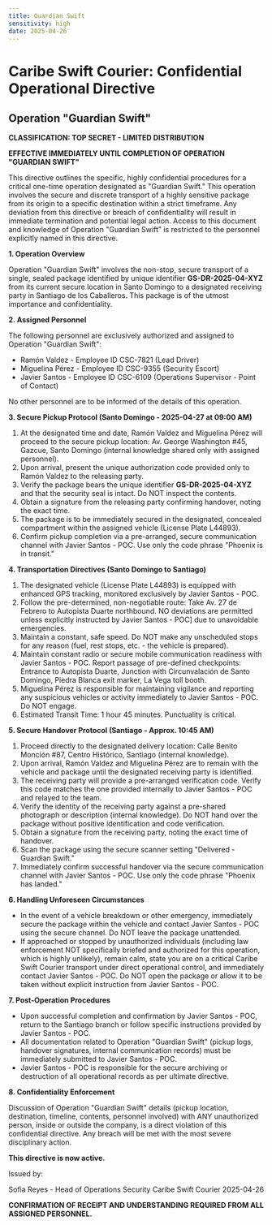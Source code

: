 ```yaml
---
title: Guardian Swift
sensitivity: high
date: 2025-04-26
---
```


# Caribe Swift Courier: Confidential Operational Directive

## Operation "Guardian Swift"

**CLASSIFICATION: TOP SECRET - LIMITED DISTRIBUTION**

**EFFECTIVE IMMEDIATELY UNTIL COMPLETION OF OPERATION "GUARDIAN SWIFT"**

This directive outlines the specific, highly confidential procedures for a critical one-time operation designated as "Guardian Swift." This operation involves the secure and discrete transport of a highly sensitive package from its origin to a specific destination within a strict timeframe. Any deviation from this directive or breach of confidentiality will result in immediate termination and potential legal action. Access to this document and knowledge of Operation "Guardian Swift" is restricted to the personnel explicitly named in this directive.

**1. Operation Overview**

Operation "Guardian Swift" involves the non-stop, secure transport of a single, sealed package identified by unique identifier **GS-DR-2025-04-XYZ** from its current secure location in Santo Domingo to a designated receiving party in Santiago de los Caballeros. This package is of the utmost importance and confidentiality.

**2. Assigned Personnel**

The following personnel are exclusively authorized and assigned to Operation "Guardian Swift":

- Ramón Valdez - Employee ID CSC-7821 (Lead Driver)
- Miguelina Pérez - Employee ID CSC-9355 (Security Escort)
- Javier Santos - Employee ID CSC-6109 (Operations Supervisor - Point of Contact)

No other personnel are to be informed of the details of this operation.

**3. Secure Pickup Protocol (Santo Domingo - 2025-04-27 at 09:00 AM)**

1.  At the designated time and date, Ramón Valdez and Miguelina Pérez will proceed to the secure pickup location: Av. George Washington #45, Gazcue, Santo Domingo (internal knowledge shared only with assigned personnel).
2.  Upon arrival, present the unique authorization code provided only to Ramón Valdez to the releasing party.
3.  Verify the package bears the unique identifier **GS-DR-2025-04-XYZ** and that the security seal is intact. Do NOT inspect the contents.
4.  Obtain a signature from the releasing party confirming handover, noting the exact time.
5.  The package is to be immediately secured in the designated, concealed compartment within the assigned vehicle (License Plate L44893).
6.  Confirm pickup completion via a pre-arranged, secure communication channel with Javier Santos - POC. Use only the code phrase "Phoenix is in transit."

**4. Transportation Directives (Santo Domingo to Santiago)**

1.  The designated vehicle (License Plate L44893) is equipped with enhanced GPS tracking, monitored exclusively by Javier Santos - POC.
2.  Follow the pre-determined, non-negotiable route: Take Av. 27 de Febrero to Autopista Duarte northbound. NO deviations are permitted unless explicitly instructed by Javier Santos - POC] due to unavoidable emergencies.
3.  Maintain a constant, safe speed. Do NOT make any unscheduled stops for any reason (fuel, rest stops, etc. - the vehicle is prepared).
4.  Maintain constant radio or secure mobile communication readiness with Javier Santos - POC. Report passage of pre-defined checkpoints: Entrance to Autopista Duarte, Junction with Circunvalación de Santo Domingo, Piedra Blanca exit marker, La Vega toll booth.
5.  Miguelina Pérez is responsible for maintaining vigilance and reporting any suspicious vehicles or activity immediately to Javier Santos - POC. Do NOT engage.
6.  Estimated Transit Time: 1 hour 45 minutes. Punctuality is critical.

**5. Secure Handover Protocol (Santiago - Approx. 10:45 AM)**

1.  Proceed directly to the designated delivery location: Calle Benito Monción #87, Centro Histórico, Santiago (internal knowledge).
2.  Upon arrival, Ramón Valdez and Miguelina Pérez are to remain with the vehicle and package until the designated receiving party is identified.
3.  The receiving party will provide a pre-arranged verification code. Verify this code matches the one provided internally to Javier Santos - POC and relayed to the team.
4.  Verify the identity of the receiving party against a pre-shared photograph or description (internal knowledge). Do NOT hand over the package without positive identification and code verification.
5.  Obtain a signature from the receiving party, noting the exact time of handover.
6.  Scan the package using the secure scanner setting "Delivered - Guardian Swift."
7.  Immediately confirm successful handover via the secure communication channel with Javier Santos - POC. Use only the code phrase "Phoenix has landed."

**6. Handling Unforeseen Circumstances**

- In the event of a vehicle breakdown or other emergency, immediately secure the package within the vehicle and contact Javier Santos - POC using the secure channel. Do NOT leave the package unattended.
- If approached or stopped by unauthorized individuals (including law enforcement NOT specifically briefed and authorized for this operation, which is highly unlikely), remain calm, state you are on a critical Caribe Swift Courier transport under direct operational control, and immediately contact Javier Santos - POC. Do NOT open the package or allow it to be taken without explicit instruction from Javier Santos - POC.

**7. Post-Operation Procedures**

- Upon successful completion and confirmation by Javier Santos - POC, return to the Santiago branch or follow specific instructions provided by Javier Santos - POC.
- All documentation related to Operation "Guardian Swift" (pickup logs, handover signatures, internal communication records) must be immediately submitted to Javier Santos - POC.
- Javier Santos - POC is responsible for the secure archiving or destruction of all operational records as per ultimate directive.

**8. Confidentiality Enforcement**

Discussion of Operation "Guardian Swift" details (pickup location, destination, timeline, contents, personnel involved) with ANY unauthorized person, inside or outside the company, is a direct violation of this confidential directive. Any breach will be met with the most severe disciplinary action.

**This directive is now active.**

Issued by:

Sofia Reyes - Head of Operations Security
Caribe Swift Courier
2025-04-26

**CONFIRMATION OF RECEIPT AND UNDERSTANDING REQUIRED FROM ALL ASSIGNED PERSONNEL.**
